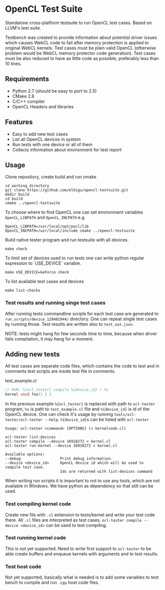 # OpenCL Test Suite

Standalone cross-platform testsuite to run OpenCL test cases. Based on LLVM's test suite.

Testbench was created to provide information about potential driver issues which causes 
WebCL code to fail after memory protection is applied to original WebCL kernels. Test cases
must be plain valid OpenCL (otherwise problem would be WebCL memory protector code generation).
Test cases must be also reduced to have as little code as possible, preferably less than 10 lines.

## Requirements

* Python 2.7 (should be easy to port to 2.5)
* CMake 2.8
* C/C++ compiler
* OpenCL Headers and libraries

## Features

* Easy to add new test cases
* List all OpenCL devices in system
* Run tests with one device or all of them
* Collects information about environment for test report

## Usage

Clone repository, create build and run cmake

	cd working_directory
	git clone https://github.com/elhigu/opencl-testsuite.git
	mkdir build
	cd build
	cmake ../opencl-testsuite

To choose where to find OpenCL one can set environment variables `OpenCL_LIBPATH` and  `OpenCL_INCPATH` e.g. 

	OpenCL_LIBPATH=/usr/local/opt/pocl/lib OpenCL_INCPATH=/usr/local/include cmake ../opencl-testsuite
	
Build native tester program and run testsuite with all devices.

	make check

To limit set of devices used to run tests one can write python regular expression to ´USE_DEVICE´ variable.

	make USE_DEVICE=GeForce check

To list available test cases and devices

	make list-checks

### Test results and running singe test cases

After running tests commandline scripts for each test case are generated to `run_scripts/device_129481944/` directory. One can repeat single test cases by running those. Test results are written also to `test_out.json`.

NOTE: tests might hang for few seconds time to time, because when driver fails compilation, it may hang for a moment.

## Adding new tests

All test cases are separate code files, which contains the code to test and in comments test scripts are inside test file in comments.

test_example.cl
```C
// RUN: %{ocl_tester} compile %{device_id} < %s
kernel void foo() {	}
```
 
In the previous example `%{ocl_tester}` is replaced with path to `ocl-tester` program, `%s` is path to `test_example.cl` file and `%{device_id}` is id of the OpenCL device. One can check it's usage by running `tools/ocl-tester/ocl-tester --help`. `%{device_id}`s can be listed with `ocl-tester`

```
Usage: ocl-tester <command> [OPTIONS] [< kernelcode.cl]

ocl-tester list-devices
ocl-tester compile --device 16918272 < kernel.cl
ocl-tester run-kernel --device 16918272 < kernel.cl

Available options:
--debug                  Print debug information.
--device <device_id>     OpenCL device id which will be used to compile test case.
                         Ids are returned with list-devices command
```

When writing run scripts it is important to not to use any tools, which are not available in Windows. We have python as dependency so that still can be used.

### Test compiling kernel code

Create new file with `.cl` extension to tests/kernel and write your test code there. All `.cl` files are interpreted as test cases. `ocl-tester compile --device <device_id>` can be used to test compiling.

### Test running kernel code

This is not yet supported. Need to write first support to `ocl-tester` to be able create buffers and enqueue kernels with arguments and to test results. 

### Test host code

Not yet supported, basically what is needed is to add some variables to test bench to compile and run `.cpp` host code files.
